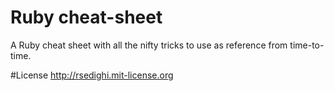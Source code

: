 Ruby cheat-sheet
====

A Ruby cheat sheet with all the nifty tricks to use as reference from time-to-time. 


#License
http://rsedighi.mit-license.org
